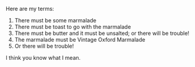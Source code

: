 Here are my terms:
1. There must be some marmalade
2. There must be toast to go with the marmalade
3. There must be butter and it must be 
   unsalted; or there will be trouble!
4. The marmalade must be Vintage Oxford Marmalade
5. Or there will be trouble!

I think you know what I mean.